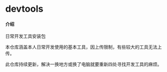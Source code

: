 # devtools

#### 介绍
日常开发工具安装包

本仓库涵盖本人日常开发使用的基本工具，因上传限制，有些较大的工具无法上传。

此仓库持续更新，解决一换地方或换了电脑就要重新四处寻找开发工具的麻烦。
